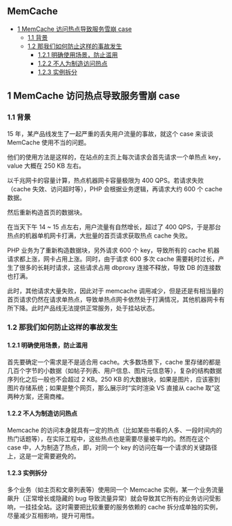 ## MemCache

<!-- vim-markdown-toc GFM -->

* [1 MemCache 访问热点导致服务雪崩 case](#1-memcache-访问热点导致服务雪崩-case)
    * [1.1 背景](#11-背景)
    * [1.2 那我们如何防止这样的事故发生](#12-那我们如何防止这样的事故发生)
        * [1.2.1 明确使用场景，防止滥用](#121-明确使用场景防止滥用)
        * [1.2.2 不人为制造访问热点](#122-不人为制造访问热点)
        * [1.2.3 实例拆分](#123-实例拆分)

<!-- vim-markdown-toc -->

## 1 MemCache 访问热点导致服务雪崩 case
### 1.1 背景

15 年，某产品线发生了一起严重的丢失用户流量的事故，就这个 case 来谈谈 MemCache 使用不当的问题。

他们的使用方法是这样的，在站点的主页上每次请求会首先请求一个单热点 key，value 大概在 250 KB 左右。

以千兆网卡的容量计算，热点机器网卡容量极限为 400 QPS。若请求失败（cache 失效、访问超时等），PHP 会根据业务逻辑，再请求大约 600 个 cache 数据。

然后重新构造首页的数据块。

在当天下午 14 ~ 15 点左右，用户流量有自然增长，超过了 400 QPS，于是那台热点的机器单机网卡打满，大批量的首页请求获取热点 cache 失败。

PHP 业务为了重新构造数据块，另外请求 600 个 key，导致所有的 cache 机器请求都上涨，网卡占用上涨。同时，由于请求 600 多次 cache 需要耗时过长，产生了很多的长耗时请求，这些请求占用 dbproxy 连接不释放，导致 DB 的连接数也打满。

此时，其他请求大量失败，因此对于 memcache 调用减少，但是还是有相当量的首页请求仍然在请求单热点，导致单热点网卡依然处于打满情况，其他机器网卡有所下降。此时产品线无法提供正常服务，处于挂站状态。

### 1.2 那我们如何防止这样的事故发生

#### 1.2.1 明确使用场景，防止滥用

首先要确定一个需求是不是适合用 cache。大多数场景下，cache 里存储的都是几百个字节的小数据（如帖子列表、用户信息、图片元信息等），复杂的结构数据序列化之后一般也不会超过 2 KB。250 KB 的大数据块，如果是图片，应该塞到图片存储系统；如果是整个网页，那么展示时“实时渲染 VS 直接从 cache 取”这两种方案，还需商榷。

#### 1.2.2 不人为制造访问热点

Memcache 的访问本身就具有一定的热点（比如某些书看的人多、一段时间内的热门话题等），在实际工程中，这些热点也是需要尽量被平均的。然而在这个 case 中，人为制造了热点，即，对同一个 key 的访问在每一个请求的关键路径上，这是一定需要避免的。

#### 1.2.3 实例拆分

多个业务（如主页和文章列表等）使用同一个 Memcache 实例，某一个业务流量飙升（正常增长或隐藏的 bug 导致流量异常）就会导致其它所有的业务访问受影响，一挂挂全站。这时需要把比较重要的服务依赖的 cache 拆分成单独的实例，尽量减少互相影响，提升可用性。
